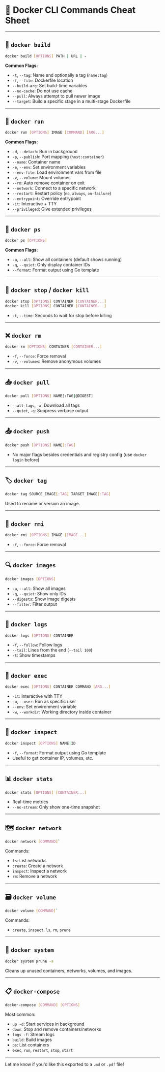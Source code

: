 # 🐳 Docker CLI Commands Cheat Sheet

---

## 🔧 `docker build`

```bash
docker build [OPTIONS] PATH | URL | -
```

**Common Flags:**
- `-t`, `--tag`: Name and optionally a tag (`name:tag`)
- `-f`, `--file`: Dockerfile location
- `--build-arg`: Set build-time variables
- `--no-cache`: Do not use cache
- `--pull`: Always attempt to pull newer image
- `--target`: Build a specific stage in a multi-stage Dockerfile

---

## 🚀 `docker run`

```bash
docker run [OPTIONS] IMAGE [COMMAND] [ARG...] 
```

**Common Flags:**
- `-d`, `--detach`: Run in background
- `-p`, `--publish`: Port mapping (`host:container`)
- `--name`: Container name
- `-e`, `--env`: Set environment variables
- `--env-file`: Load environment vars from file
- `-v`, `--volume`: Mount volumes
- `--rm`: Auto remove container on exit
- `--network`: Connect to a specific network
- `--restart`: Restart policy (`no`, `always`, `on-failure`)
- `--entrypoint`: Override entrypoint
- `-it`: Interactive + TTY
- `--privileged`: Give extended privileges

---

## 📂 `docker ps`

```bash
docker ps [OPTIONS]
```

**Common Flags:**
- `-a`, `--all`: Show all containers (default shows running)
- `-q`, `--quiet`: Only display container IDs
- `--format`: Format output using Go template

---

## 🛑 `docker stop` / `docker kill`

```bash
docker stop [OPTIONS] CONTAINER [CONTAINER...]
docker kill [OPTIONS] CONTAINER [CONTAINER...]
```

- `-t`, `--time`: Seconds to wait for stop before killing

---

## ❌ `docker rm`

```bash
docker rm [OPTIONS] CONTAINER [CONTAINER...]
```

- `-f`, `--force`: Force removal
- `-v`, `--volumes`: Remove anonymous volumes

---

## 📥 `docker pull`

```bash
docker pull [OPTIONS] NAME[:TAG|@DIGEST]
```

- `--all-tags`, `-a`: Download all tags
- `--quiet`, `-q`: Suppress verbose output

---

## 📤 `docker push`

```bash
docker push [OPTIONS] NAME[:TAG]
```

- No major flags besides credentials and registry config (use `docker login` before)

---

## 🏷️ `docker tag`

```bash
docker tag SOURCE_IMAGE[:TAG] TARGET_IMAGE[:TAG]
```

Used to rename or version an image.

---

## 🧼 `docker rmi`

```bash
docker rmi [OPTIONS] IMAGE [IMAGE...]
```

- `-f`, `--force`: Force removal

---

## 🔍 `docker images`

```bash
docker images [OPTIONS]
```

- `-a`, `--all`: Show all images
- `-q`, `--quiet`: Show only IDs
- `--digests`: Show image digests
- `--filter`: Filter output

---

## 🧾 `docker logs`

```bash
docker logs [OPTIONS] CONTAINER
```

- `-f`, `--follow`: Follow logs
- `--tail`: Lines from the end (`--tail 100`)
- `-t`: Show timestamps

---

## 🔄 `docker exec`

```bash
docker exec [OPTIONS] CONTAINER COMMAND [ARG...]
```

- `-it`: Interactive with TTY
- `-u`, `--user`: Run as specific user
- `--env`: Set environment variable
- `-w`, `--workdir`: Working directory inside container

---

## 🔧 `docker inspect`

```bash
docker inspect [OPTIONS] NAME|ID
```

- `-f`, `--format`: Format output using Go template
- Useful to get container IP, volumes, etc.

---

## 📊 `docker stats`

```bash
docker stats [OPTIONS] [CONTAINER...]
```

- Real-time metrics
- `--no-stream`: Only show one-time snapshot

---

## 🗺️ `docker network`

```bash
docker network [COMMAND]`
```

Commands:
- `ls`: List networks
- `create`: Create a network
- `inspect`: Inspect a network
- `rm`: Remove a network

---

## 🗃️ `docker volume`

```bash
docker volume [COMMAND]`
```

Commands:
- `create`, `inspect`, `ls`, `rm`, `prune`

---

## 🧽 `docker system`

```bash
docker system prune -a
```

Cleans up unused containers, networks, volumes, and images.

---

## 📋 `docker-compose`

```bash
docker-compose [COMMAND] [OPTIONS]
```

Most common:
- `up -d`: Start services in background
- `down`: Stop and remove containers/networks
- `logs -f`: Stream logs
- `build`: Build images
- `ps`: List containers
- `exec`, `run`, `restart`, `stop`, `start`

---

Let me know if you'd like this exported to a `.md` or `.pdf` file!
